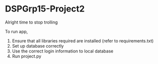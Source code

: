 # DSPGrp15-Project2
 Alright time to stop trolling

To run app,
1. Ensure that all libraries required are installed (refer to requirements.txt)
2. Set up database correctly
3. Use the correct login information to local database
4. Run project.py